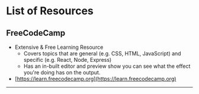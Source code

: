 # List of Resources

## FreeCodeCamp
* Extensive & Free Learning Resource
  * Covers topics that are general (e.g. CSS, HTML, JavaScript) and specific (e.g. React, Node, Express)
  * Has an in-built editor and preview show you can see what the effect you're doing has on the output.
* [https://learn.freecodecamp.org](https://learn.freecodecamp.org)

---


